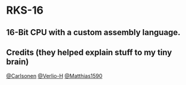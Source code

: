 # RKS-16
16-Bit CPU with a custom assembly language.
---
## Credits (they helped explain stuff to my tiny brain)
[@Carlsonen](https://github.com/Carlsonen)
[@Verlio-H](https://github.com/Verlio-H)
[@Matthias1590](https://github.com/Matthias1590)